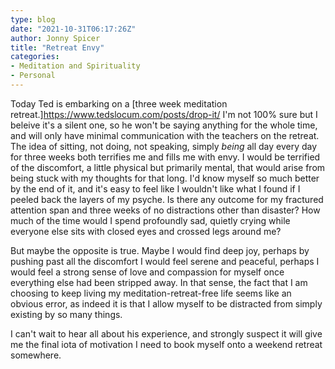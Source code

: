 ```yaml
---
type: blog
date: "2021-10-31T06:17:26Z"
author: Jonny Spicer
title: "Retreat Envy"
categories:
- Meditation and Spirituality
- Personal
---
```

Today Ted is embarking on a [three week meditation retreat.]https://www.tedslocum.com/posts/drop-it/ I'm not 100% sure but I beleive it's a silent one, so he won't be saying anything for the whole time, and will only have minimal communication with the teachers on the retreat. The idea of sitting, not doing,
not speaking, simply *being* all day every day for three weeks both terrifies me and fills me with envy. I would be terrified of the discomfort, a little physical but primarily mental, that would arise from being stuck with my thoughts for that long. I'd know myself so
much better by the end of it, and it's easy to feel like I wouldn't like what I found if I peeled back the layers of my psyche. Is there any outcome for my fractured attention span and three weeks of no distractions other than disaster? How much of the time would I spend
profoundly sad, quietly crying while everyone else sits with closed eyes and crossed legs around me?

But maybe the opposite is true. Maybe I would find deep joy, perhaps by pushing past all the discomfort I would feel serene and peaceful, perhaps I would feel a strong sense of love and compassion for myself once everything else had been stripped away. In that sense,
the fact that I am choosing to keep living my meditation-retreat-free life seems like an obvious error, as indeed it is that I allow myself to be distracted from simply existing by so many things.

I can't wait to hear all about his experience, and strongly suspect it will give me the final iota of motivation I need to book myself onto a weekend retreat somewhere.
